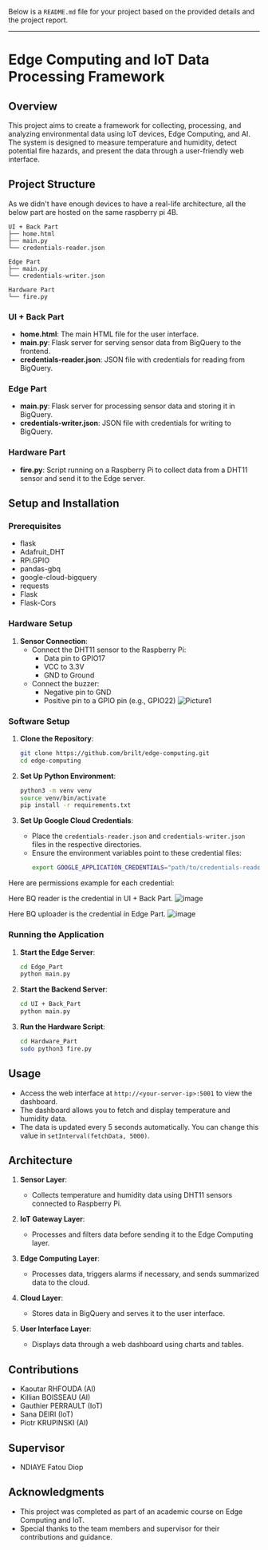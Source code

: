 Below is a `README.md` file for your project based on the provided details and the project report.

---

# Edge Computing and IoT Data Processing Framework

## Overview

This project aims to create a framework for collecting, processing, and analyzing environmental data using IoT devices, Edge Computing, and AI. The system is designed to measure temperature and humidity, detect potential fire hazards, and present the data through a user-friendly web interface.

## Project Structure

As we didn't have enough devices to have a real-life architecture, all the below part are hosted on the same raspberry pi 4B.

```
UI + Back Part
├── home.html
├── main.py
└── credentials-reader.json

Edge Part
├── main.py
└── credentials-writer.json

Hardware Part
└── fire.py
```

### UI + Back Part
- **home.html**: The main HTML file for the user interface.
- **main.py**: Flask server for serving sensor data from BigQuery to the frontend.
- **credentials-reader.json**: JSON file with credentials for reading from BigQuery.

### Edge Part
- **main.py**: Flask server for processing sensor data and storing it in BigQuery.
- **credentials-writer.json**: JSON file with credentials for writing to BigQuery.

### Hardware Part
- **fire.py**: Script running on a Raspberry Pi to collect data from a DHT11 sensor and send it to the Edge server.

## Setup and Installation

### Prerequisites

- flask
- Adafruit_DHT
- RPi.GPIO
- pandas-gbq
- google-cloud-bigquery
- requests
- Flask
- Flask-Cors

### Hardware Setup

1. **Sensor Connection**:
    - Connect the DHT11 sensor to the Raspberry Pi:
      - Data pin to GPIO17
      - VCC to 3.3V
      - GND to Ground
    - Connect the buzzer:
      - Negative pin to GND
      - Positive pin to a GPIO pin (e.g., GPIO22)
![Picture1](https://github.com/brilt/edge-computing/assets/30219055/9ab55074-8c53-48c1-aa40-c229470d8a7f)

### Software Setup

1. **Clone the Repository**:
    ```sh
    git clone https://github.com/brilt/edge-computing.git
    cd edge-computing
    ```

2. **Set Up Python Environment**:
    ```sh
    python3 -m venv venv
    source venv/bin/activate
    pip install -r requirements.txt
    ```

3. **Set Up Google Cloud Credentials**:
    - Place the `credentials-reader.json` and `credentials-writer.json` files in the respective directories.
    - Ensure the environment variables point to these credential files:
      ```sh
      export GOOGLE_APPLICATION_CREDENTIALS="path/to/credentials-reader.json"
      ```

Here are permissions example for each credential:

Here BQ reader is the credential in UI + Back Part.
![image](https://github.com/brilt/edge-computing/assets/30219055/d4e155bb-bb59-4453-a326-7b5cf91f114c)

Here BQ uploader is the credential in Edge Part.
![image](https://github.com/brilt/edge-computing/assets/30219055/ca6f7acf-18dc-4558-9ddd-3c1032861c42)


### Running the Application

1. **Start the Edge Server**:
    ```sh
    cd Edge_Part
    python main.py
    ```

2. **Start the Backend Server**:
    ```sh
    cd UI + Back_Part
    python main.py
    ```

3. **Run the Hardware Script**:
    ```sh
    cd Hardware_Part
    sudo python3 fire.py
    ```

## Usage

- Access the web interface at `http://<your-server-ip>:5001` to view the dashboard.
- The dashboard allows you to fetch and display temperature and humidity data.
- The data is updated every 5 seconds automatically. You can change this value in ```setInterval(fetchData, 5000)```.
 
## Architecture

1. **Sensor Layer**:
    - Collects temperature and humidity data using DHT11 sensors connected to Raspberry Pi.

2. **IoT Gateway Layer**:
    - Processes and filters data before sending it to the Edge Computing layer.

3. **Edge Computing Layer**:
    - Processes data, triggers alarms if necessary, and sends summarized data to the cloud.

4. **Cloud Layer**:
    - Stores data in BigQuery and serves it to the user interface.

5. **User Interface Layer**:
    - Displays data through a web dashboard using charts and tables.

## Contributions

- Kaoutar RHFOUDA (AI)
- Killian BOISSEAU (AI)
- Gauthier PERRAULT (IoT)
- Sana DEIRI (IoT)
- Piotr KRUPINSKI (AI)

## Supervisor

- NDIAYE Fatou Diop


## Acknowledgments

- This project was completed as part of an academic course on Edge Computing and IoT.
- Special thanks to the team members and supervisor for their contributions and guidance.
